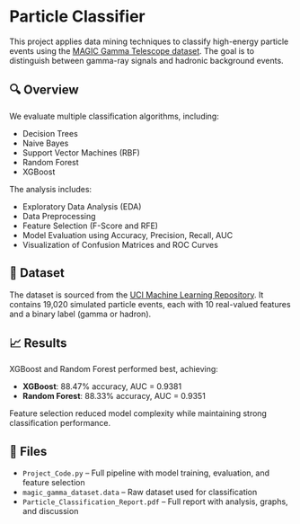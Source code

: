 # Particle Classifier

This project applies data mining techniques to classify high-energy particle events using the [MAGIC Gamma Telescope dataset](https://archive.ics.uci.edu/dataset/159/magic+gamma+telescope). The goal is to distinguish between gamma-ray signals and hadronic background events.

## 🔍 Overview
We evaluate multiple classification algorithms, including:
- Decision Trees
- Naive Bayes
- Support Vector Machines (RBF)
- Random Forest
- XGBoost

The analysis includes:
- Exploratory Data Analysis (EDA)
- Data Preprocessing
- Feature Selection (F-Score and RFE)
- Model Evaluation using Accuracy, Precision, Recall, AUC
- Visualization of Confusion Matrices and ROC Curves

## 🧠 Dataset
The dataset is sourced from the [UCI Machine Learning Repository](https://archive.ics.uci.edu/dataset/159/magic+gamma+telescope). It contains 19,020 simulated particle events, each with 10 real-valued features and a binary label (gamma or hadron).

## 📈 Results
XGBoost and Random Forest performed best, achieving:
- **XGBoost**: 88.47% accuracy, AUC = 0.9381
- **Random Forest**: 88.33% accuracy, AUC = 0.9351

Feature selection reduced model complexity while maintaining strong classification performance.

## 📁 Files
- `Project_Code.py` – Full pipeline with model training, evaluation, and feature selection
- `magic_gamma_dataset.data` – Raw dataset used for classification
- `Particle_Classification_Report.pdf` – Full report with analysis, graphs, and discussion
